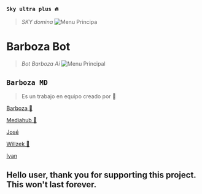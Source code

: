 
### `Sky ultra plus 🔥`
> *SKY domina*
![Menu Principa](https://qu.ax/CnYvh.jpg)
</p>
<h1>Barboza Bot</h1>

> *Bot Barboza Ai*
![Menu Principal](https://qu.ax/Mvhfa.jpg)

## **`Barboza MD`**
> Es un trabajo en equipo creado por 💫

[Barboza 🚀](https://Wa.me/584146277368)


[Mediahub 👑](https://Wa.me/51935848195)


[José](https://Wa.me/584245610338)


[Willzek 🎩](https://Wa.me/50557865603)


[Ivan](https://Wa.me/59169739411)

## **Hello user, thank you for supporting this project. This won't last forever.**
